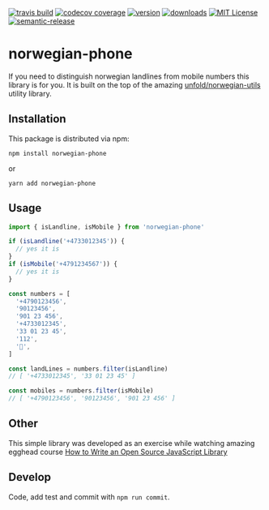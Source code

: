 [![travis build](https://img.shields.io/travis/RobertSasak/norwegian-phone?style=flat-square)](https://travis-ci.com/github/RobertSasak/norwegian-phone)
[![codecov coverage](https://img.shields.io/codecov/c/github/RobertSasak/norwegian-phone?style=flat-square)](https://codecov.io/gh/RobertSasak/norwegian-phone)
[![version](https://img.shields.io/npm/v/norwegian-phone?style=flat-square)](https://www.npmjs.com/package/norwegian-phone)
[![downloads](https://img.shields.io/npm/dm/norwegian-phone?style=flat-square)](https://npm-stat.com/charts.html?package=norwegian-phone)
[![MIT License](https://img.shields.io/npm/l/norwegian-phone.svg?style=flat-square)](http://opensource.org/licenses/MIT)
[![semantic-release](https://img.shields.io/badge/%20%20%F0%9F%93%A6%F0%9F%9A%80-semantic--release-e10079.svg?style=flat-square)](https://github.com/semantic-release/semantic-release)

# norwegian-phone

If you need to distinguish norwegian landlines from mobile numbers this library is for you. It is built on the top of the amazing [unfold/norwegian-utils](https://github.com/unfold/norwegian-utils) utility library.

## Installation

This package is distributed via npm:

```
npm install norwegian-phone
```

or

```
yarn add norwegian-phone
```

## Usage

```js
import { isLandline, isMobile } from 'norwegian-phone'

if (isLandline('+4733012345')) {
  // yes it is
}
if (isMobile('+4791234567')) {
  // yes it is
}

const numbers = [
  '+4790123456',
  '90123456',
  '901 23 456',
  '+4733012345',
  '33 01 23 45',
  '112',
  '🐛',
]

const landLines = numbers.filter(isLandline)
// [ '+4733012345', '33 01 23 45' ]

const mobiles = numbers.filter(isMobile)
// [ '+4790123456', '90123456', '901 23 456' ]
```

## Other

This simple library was developed as an exercise while watching amazing egghead course [How to Write an Open Source JavaScript Library](https://egghead.io/courses/how-to-write-an-open-source-javascript-library)

## Develop

Code, add test and commit with `npm run commit`.
